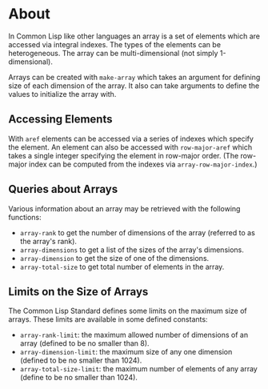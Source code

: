 # About

In Common Lisp like other languages an array is a set of elements which are accessed via integral indexes.
The types of the elements can be heterogeneous.
The array can be multi-dimensional (not simply 1-dimensional).

Arrays can be created with `make-array` which takes an argument for defining size of each dimension of the array.
It also can take arguments to define the values to initialize the array with.

## Accessing Elements

With `aref` elements can be accessed via a series of indexes which specify the element.
An element can also be accessed with `row-major-aref` which takes a single integer specifying the element in row-major order.
(The row-major index can be computed from the indexes via `array-row-major-index`.)

## Queries about Arrays

Various information about an array may be retrieved with the following functions:

* `array-rank` to get the number of dimensions of the array (referred to as the array's rank).
* `array-dimensions` to get a list of the sizes of the array's dimensions.
* `array-dimension` to get the size of one of the dimensions.
* `array-total-size` to get total number of elements in the array.

## Limits on the Size of Arrays

The Common Lisp Standard defines some limits on the maximum size of arrays.
These limits are available in some defined constants: 

* `array-rank-limit`: the maximum allowed number of dimensions of an array (defined to be no smaller than 8).
* `array-dimension-limit`: the maximum size of any one dimension (defined to be no smaller than 1024).
* `array-total-size-limit`: the maximum number of elements of any array (define to be no smaller than 1024).



